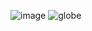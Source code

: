 ![image](https://github.com/Documantation12/Fembot-Krunker-Cheat/assets/134162456/0d1e46d9-1c86-45ca-9740-0752716cb52c)
![globe](https://github.com/Documantation12/Fembot-Krunker-Cheat/assets/134162456/590ce1c8-f724-4b82-b024-9ffe80b90642)
